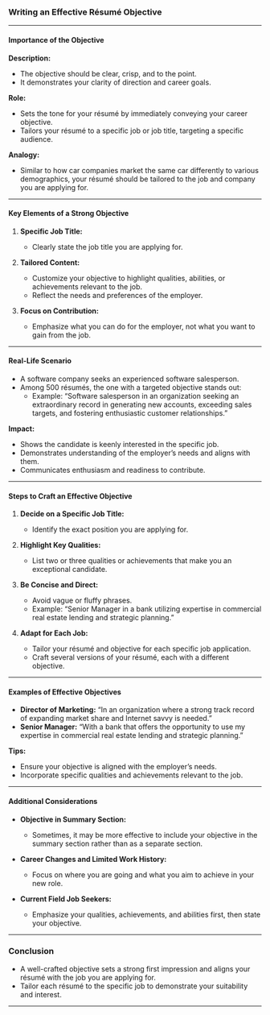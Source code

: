 ### Writing an Effective Résumé Objective

---

#### Importance of the Objective

**Description:**
- The objective should be clear, crisp, and to the point.
- It demonstrates your clarity of direction and career goals.

**Role:**
- Sets the tone for your résumé by immediately conveying your career objective.
- Tailors your résumé to a specific job or job title, targeting a specific audience.

**Analogy:**
- Similar to how car companies market the same car differently to various demographics, your résumé should be tailored to the job and company you are applying for.

---

#### Key Elements of a Strong Objective

1. **Specific Job Title:**
   - Clearly state the job title you are applying for.

2. **Tailored Content:**
   - Customize your objective to highlight qualities, abilities, or achievements relevant to the job.
   - Reflect the needs and preferences of the employer.

3. **Focus on Contribution:**
   - Emphasize what you can do for the employer, not what you want to gain from the job.

---

#### Real-Life Scenario

- A software company seeks an experienced software salesperson.
- Among 500 résumés, the one with a targeted objective stands out:
  - Example: “Software salesperson in an organization seeking an extraordinary record in generating new accounts, exceeding sales targets, and fostering enthusiastic customer relationships.”

**Impact:**
- Shows the candidate is keenly interested in the specific job.
- Demonstrates understanding of the employer’s needs and aligns with them.
- Communicates enthusiasm and readiness to contribute.

---

#### Steps to Craft an Effective Objective

1. **Decide on a Specific Job Title:**
   - Identify the exact position you are applying for.

2. **Highlight Key Qualities:**
   - List two or three qualities or achievements that make you an exceptional candidate.

3. **Be Concise and Direct:**
   - Avoid vague or fluffy phrases.
   - Example: “Senior Manager in a bank utilizing expertise in commercial real estate lending and strategic planning.”

4. **Adapt for Each Job:**
   - Tailor your résumé and objective for each specific job application.
   - Craft several versions of your résumé, each with a different objective.

---

#### Examples of Effective Objectives

- **Director of Marketing:** “In an organization where a strong track record of expanding market share and Internet savvy is needed.”
- **Senior Manager:** “With a bank that offers the opportunity to use my expertise in commercial real estate lending and strategic planning.”

**Tips:**
- Ensure your objective is aligned with the employer’s needs.
- Incorporate specific qualities and achievements relevant to the job.

---

#### Additional Considerations

- **Objective in Summary Section:**
  - Sometimes, it may be more effective to include your objective in the summary section rather than as a separate section.
  
- **Career Changes and Limited Work History:**
  - Focus on where you are going and what you aim to achieve in your new role.
  
- **Current Field Job Seekers:**
  - Emphasize your qualities, achievements, and abilities first, then state your objective.

---

### Conclusion

- A well-crafted objective sets a strong first impression and aligns your résumé with the job you are applying for.
- Tailor each résumé to the specific job to demonstrate your suitability and interest.

---

